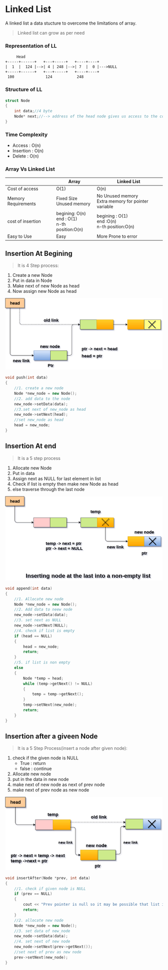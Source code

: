 # Linked List

A linked list a data stucture to overcome the limitations of array.

> Linked list can grow as per need

### Representation of LL

```
     Head
+-----+------+   +---+-----+   +----+----+
|  1  |  124 |-->| 4 | 248 |-->| 7  |  0 |--->NULL
+-----+------+   +---+-----+   +----+----+
 100              124           248
```

### Structure of LL

```C++
struct Node
{
    int data;//4 byte
    Node* next;//--> address of the head node gives us access to the complete list
}
```

### Time Complexity

- Access : O(n)
- Insertion : O(n)
- Delete : O(n)

### Array Vs Linked List

|                     | Array                                              | Linked List                                           |
| ------------------- | -------------------------------------------------- | ----------------------------------------------------- |
| Cost of access      | O(1)                                               | O(n)                                                  |
| Memory Requirements | Fixed Size<br>Unused memory                        | No Unused memory<br>Extra memory for pointer variable |
| cost of insertion   | begining: O(n)<br>end : O(1)<br>n-th position:O(n) | begining : O(1) <br> end :O(n)<br> n-th position:O(n) |
| Easy to Use         | Easy                                               | More Prone to error                                   |

## Insertion At Begining

> It is 4 Step process:

1.  Create a new Node
2.  Put in data in Node
3.  Make next of new Node as head
4.  Now assign new Node as head

![insertion-at-begining](../images/llinsertion1.png)

```c++
void push(int data)
{
    //1. create a new node
    Node *new_node = new Node();
    //2. add data to the node
    new_node->setData(data);
    //3.set next of new_node as head
    new_node->setNext(head);
    //set new_node as head
    head = new_node;
}
```

## Insertion At end

> It is a 5 step process

1. Allocate new Node
2. Put in data
3. Assign next as NULL for last element in list
4. Check if list is empty then make new Node as head
5. else traverse through the last node

![insertion-at-end](../images/llinsertionend.png)

```c++
void append(int data)
{
    //1. Allocate new node
    Node *new_node = new Node();
    //2. Add data to neew node
    new_node->setData(data);
    //3. set next as NULL
    new_node->setNext(NULL);
    //4. check if list is empty
    if (head == NULL)
    {
        head = new_node;
        return;
    }
    //5. if list is non empty
    else
    {
        Node *temp = head;
        while (temp->getNext() != NULL)
        {
            temp = temp->getNext();
        }
        temp->setNext(new_node);
        return;
    }
}
```

## Insertion after a giveen Node

> It is a 5 Step Process(insert a node after given node):

1. check if the given node is NULL
   - True : return
   - false : continue
2. Allocate new node
3. put in the data in new node
4. make next of new node as next of prev node
5. make next of prev node as new node

![insertion-at-begining](../images/llinsertion3.png)

```C++
void insertAfter(Node *prev, int data)
{
    //1. check if given node is NULL
    if (prev == NULL)
    {
        cout << "Prev pointer is null so it may be possible that list is empty so insertion is not possible";
        return;
    }
    //2. allocate new node
    Node *new_node = new Node();
    //3. set data of new_node
    new_node->setData(data);
    //4. set next of new node
    new_node->setNext(prev->getNext());
    //set next of prev as new node
    prev->setNext(new_node);
}
```
